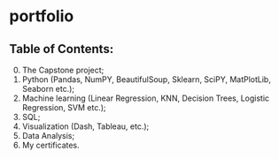 # portfolio  
## Table of Contents:
0. The Capstone project;
1. Python (Pandas, NumPY, BeautifulSoup, Sklearn, SciPY, MatPlotLib, Seaborn etc.);
2. Machine learning (Linear Regression, KNN, Decision Trees, Logistic Regression, SVM etc.);
3. SQL;
4. Visualization (Dash, Tableau, etc.);
5. Data Analysis;
6. My certificates.
